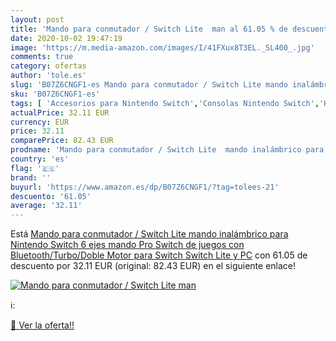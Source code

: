 ```yaml
---
layout: post
title: 'Mando para conmutador / Switch Lite  man al 61.05 % de descuento'
date: 2020-10-02 19:47:19
image: 'https://m.media-amazon.com/images/I/41FXux8T3EL._SL400_.jpg'
comments: true
category: ofertas
author: 'tole.es'
slug: 'B07Z6CNGF1-es Mando para conmutador / Switch Lite mando inalámbrico para...'
sku: 'B07Z6CNGF1-es'
tags: [ 'Accesorios para Nintendo Switch','Consolas Nintendo Switch','Hardware y juegos para Nintendo Switch','Juegos para Nintendo Switch','Mandos para Nintendo Switch','Videojuegos','nintendo', ]
actualPrice: 32.11 EUR
currency: EUR
price: 32.11
comparePrice: 82.43 EUR
prodname: 'Mando para conmutador / Switch Lite  mando inalámbrico para Nintendo Switch  6 ejes  mando Pro Switch de juegos con Bluetooth/Turbo/Doble Motor para Switch  Switch Lite y PC'
country: 'es'
flag: '🇪🇸'
brand: ''
buyurl: 'https://www.amazon.es/dp/B07Z6CNGF1/?tag=tolees-21'
descuento: '61.05'
average: '32.11'
---
```


Está [Mando para conmutador / Switch Lite  mando inalámbrico para Nintendo Switch  6 ejes  mando Pro Switch de juegos con Bluetooth/Turbo/Doble Motor para Switch  Switch Lite y PC](https://www.amazon.es/dp/B07Z6CNGF1/?tag=tolees-21) con 61.05 de descuento por 32.11 EUR (original: 82.43 EUR) en el siguiente enlace!

[![Mando para conmutador / Switch Lite  man](https://m.media-amazon.com/images/I/41FXux8T3EL._SL400_.jpg)](https://www.amazon.es/dp/B07Z6CNGF1/?tag=tolees-21)

ℹ️:


[🛒 Ver la oferta!!](https://www.amazon.es/dp/B07Z6CNGF1/?tag=tolees-21)
